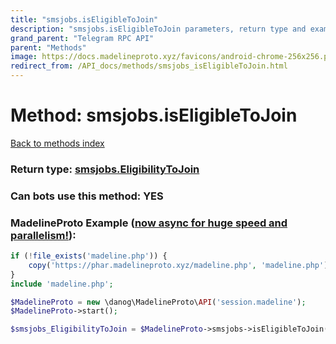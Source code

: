 ```yaml
---
title: "smsjobs.isEligibleToJoin"
description: "smsjobs.isEligibleToJoin parameters, return type and example"
grand_parent: "Telegram RPC API"
parent: "Methods"
image: https://docs.madelineproto.xyz/favicons/android-chrome-256x256.png
redirect_from: /API_docs/methods/smsjobs_isEligibleToJoin.html
---
```

# Method: smsjobs.isEligibleToJoin
[Back to methods index](index.html)





### Return type: [smsjobs.EligibilityToJoin](/API_docs/types/smsjobs.EligibilityToJoin.html)

### Can bots use this method: **YES**


### MadelineProto Example ([now async for huge speed and parallelism!](https://docs.madelineproto.xyz/docs/ASYNC.html)):


```php
if (!file_exists('madeline.php')) {
    copy('https://phar.madelineproto.xyz/madeline.php', 'madeline.php');
}
include 'madeline.php';

$MadelineProto = new \danog\MadelineProto\API('session.madeline');
$MadelineProto->start();

$smsjobs_EligibilityToJoin = $MadelineProto->smsjobs->isEligibleToJoin();
```

